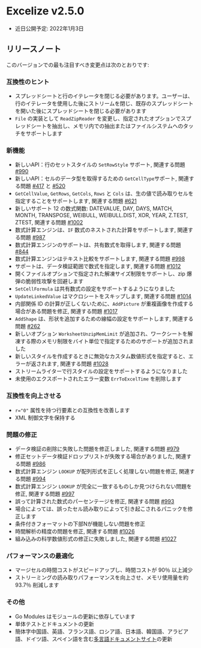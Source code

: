 # Excelize v2.5.0

* 近日公開予定: 2022年1月3日

## リリースノート

このバージョンでの最も注目すべき変更点は次のとおりです:

### 互換性のヒント

* スプレッドシートと行のイテレータを閉じる必要があります。ユーザーは、行のイテレータを使用した後にストリームを閉じ、既存のスプレッドシートを開いた後にスプレッドシートを閉じる必要があります
* `File` の実装として `ReadZipReader` を変更し、指定されたオプションでスプレッドシートを抽出し、メモリ内での抽出またはファイルシステムへのタッチをサポートします

### 新機能

* 新しいAPI：行のセットスタイルの `SetRowStyle` サポート, 関連する問題 [#990](https://github.com/xuri/excelize/issues/990)
* 新しいAPI：セルのデータ型を取得するための `GetCellType`サポート, 関連する問題 [#417](https://github.com/xuri/excelize/issues/417) と [#520](https://github.com/xuri/excelize/issues/520)
* `GetCellValue`, `GetRows`, `GetCols`, `Rows` と `Cols` は、生の値で読み取りセルを指定することをサポートします, 関連する問題 [#621](https://github.com/xuri/excelize/issues/621)
* 新しいサポート 12 の数式関数: DATEVALUE, DAY, DAYS, MATCH, MONTH, TRANSPOSE, WEIBULL, WEIBULL.DIST, XOR, YEAR, Z.TEST, ZTEST, 関連する問題 [#1002](https://github.com/xuri/excelize/issues/1002)
* 数式計算エンジンは、`IF` 数式のネストされた計算をサポートします, 関連する問題 [#987](https://github.com/xuri/excelize/issues/987)
* 数式計算エンジンのサポートは、共有数式を取得します, 関連する問題 [#844](https://github.com/xuri/excelize/issues/844)
* 数式計算エンジンはテキスト比較をサポートします, 関連する問題 [#998](https://github.com/xuri/excelize/issues/998)
* サポートは、データ検証範囲で数式を指定します, 関連する問題 [#1012](https://github.com/xuri/excelize/issues/1012)
* 開くファイルオプションで指定された解凍サイズ制限をサポートし、zip 爆弾の脆弱性攻撃を回避します
* `SetCellFormula` は共有数式の設定をサポートするようになりました
* `UpdateLinkedValue` はマクロシートをスキップします, 関連する問題 [#1014](https://github.com/xuri/excelize/issues/1014)
* 内部関係 ID の計算が正しくないために、`AddPicture` が重複画像を作成する場合がある問題を修正, 関連する問題 [#1017](https://github.com/xuri/excelize/issues/1017)
* `AddShape` は、形状を追加するための線幅の設定をサポートします, 関連する問題 [#262](https://github.com/xuri/excelize/issues/262)
* 新しいオプション `WorksheetUnzipMemLimit` が追加され、ワークシートを解凍する際のメモリ制限をバイト単位で指定するためのサポートが追加されました
* 新しいスタイルを作成するときに無効なカスタム数値形式を指定すると、エラーが返されます, 関連する問題 [#1028](https://github.com/xuri/excelize/issues/1028)
* ストリームライターで行スタイルの設定をサポートするようになりました
* 未使用のエクスポートされたエラー変数 `ErrToExcelTime` を削除します

### 互換性を向上させる

* `r="0"` 属性を持つ行要素との互換性を改善します
* XML 制御文字を保持する

### 問題の修正

* データ検証の削除に失敗した問題を修正しました, 関連する問題 [#979](https://github.com/xuri/excelize/issues/979)
* 修正セットデータ検証ドロップリストが失敗する場合がありました, 関連する問題 [#986](https://github.com/xuri/excelize/issues/986)
* 数式計算エンジン `LOOKUP` が配列形式を正しく処理しない問題を修正, 関連する問題 [#994](https://github.com/xuri/excelize/issues/994)
* 数式計算エンジン `LOOKUP` が完全に一致するものしか見つけられない問題を修正, 関連する問題 [#997](https://github.com/xuri/excelize/issues/997)
* 誤って計算された数式のパーセンテージを修正, 関連する問題 [#993](https://github.com/xuri/excelize/issues/993)
* 場合によっては、誤ったセル読み取りによって引き起こされるパニックを修正します
* 条件付きフォーマットの下部Nが機能しない問題を修正
* 時間解析の精度の問題を修正, 関連する問題 [#1026](https://github.com/xuri/excelize/issues/1026)
* 組み込みの科学数値形式の修正に失敗しました, 関連する問題 [#1027](https://github.com/xuri/excelize/issues/1027)

### パフォーマンスの最適化

* マージセルの時間コストがスピードアップし、時間コストが 90％ 以上減少
* ストリーミングの読み取りパフォーマンスを向上させ、メモリ使用量を約 93.7％ 削減します

### その他

* Go Modules はモジュールの更新に依存しています
* 単体テストとドキュメントの更新
* 簡体字中国語、英語、フランス語、ロシア語、日本語、韓国語、アラビア語、ドイツ語、スペイン語を含む[多言語ドキュメントサイト](https://xuri.me/excelize)の更新
